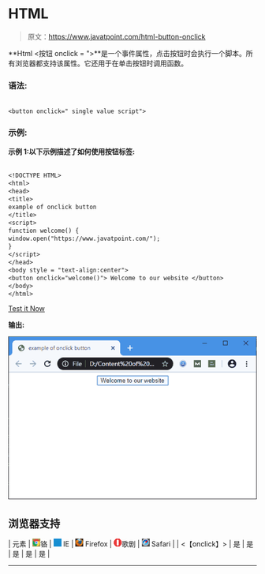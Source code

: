 # HTML

> 原文：<https://www.javatpoint.com/html-button-onclick>

**Html <按钮 onclick = ">**是一个事件属性，点击按钮时会执行一个脚本。所有浏览器都支持该属性。它还用于在单击按钮时调用函数。

### 语法:

```

<button onclick=" single value script">

```

### 示例:

**示例 1:以下示例描述了如何使用按钮标签:**

```

<!DOCTYPE HTML> 
<html> 
<head>  
<title> 
example of onclick button
</title> 
<script> 
function welcome() { 
window.open("https://www.javatpoint.com/");
} 
</script> 
</head> 
<body style = "text-align:center"> 
<button onclick="welcome()"> Welcome to our website </button>         
</body> 
</html>       

```

[Test it Now](https://www.javatpoint.com/oprweb/test.jsp?filename=html-button-onclick)

**输出:**

![HTML Button onClick](img/bf6581e4d2ec66b560812b526123e0ba.png)

## 浏览器支持

| 元素 | ![chrome browser](img/4fbdc93dc2016c5049ed108e7318df19.png)铬 | ![ie browser](img/83dd23df1fe8373fd5bf054b2c1dd88b.png) IE | ![firefox browser](img/4f001fff393888a8a807ed29b28145d1.png) Firefox | ![opera browser](img/6cad4a592cc69a052056a0577b4aac65.png)歌剧 | ![safari browser](img/a0f6a9711a92203c5dc5c127fe9c9fca.png) Safari |
| <【onclick】> | 是 | 是 | 是 | 是 | 是 |

* * *